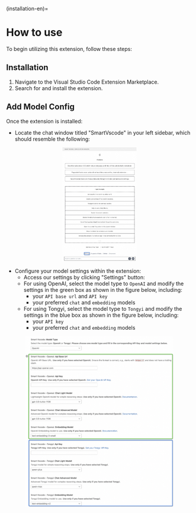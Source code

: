 (installation-en)=

# How to use
To begin utilizing this extension, follow these steps:
## Installation
1. Navigate to the Visual Studio Code Extension Marketplace.
2. Search for and install the extension.
## Add Model Config
Once the extension is installed:
- Locate the chat window titled "SmartVscode" in your left sidebar, which should resemble the following:
<p align="center"><img src="../_static/mainView.png" alt="alt text" width="200"/></p>

- Configure your model settings within the extension:
   - Access our settings by clicking "Settings" button:
   - For using OpenAI, select the model type to `OpenAI` and modify the settings in the green box as shown in the figure below, including: 
      - your `API base url` and `API key` 
      - your preferred `chat` and `embedding` models 
   - For using Tongyi, select the model type to `Tongyi` and modify the settings in the blue box as shown in the figure below, including: 
      - your `API key` 
      - your preferred `chat` and `embedding` models 
<p align="center"><img src="../_static/modelConfig.png" alt="alt text" width="400"/></p> 

   